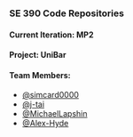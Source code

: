 ### SE 390 Code Repositories

#### Current Iteration: MP2
#### Project: UniBar
#### Team Members:
* [@simcard0000](https://github.com/simcard0000)
* [@j-tai](https://github.com/j-tai)
* [@MichaelLapshin](https://github.com/MichaelLapshin)
* [@Alex-Hyde](https://github.com/Alex-Hyde)

